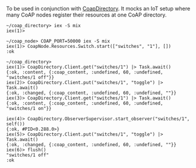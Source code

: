 To be used in conjunction with [CoapDirectory](https://github.com/mskv/coap_directory). It mocks an IoT setup where many CoAP nodes register their resources at one CoAP directory.

```
~/coap_directory> iex -S mix
iex(1)>

~/coap_node> COAP_PORT=50000 iex -S mix
iex(1)> CoapNode.Resources.Switch.start(["switches", "1"], [])
:ok

~/coap_directory>
iex(1)> CoapDirectory.Client.get("switches/1") |> Task.await()
{:ok, :content, {:coap_content, :undefined, 60, :undefined, "switches/1 off"}}
iex(2)> CoapDirectory.Client.put("switches/1", "toggle") |> Task.await()
{:ok, :changed, {:coap_content, :undefined, 60, :undefined, ""}}
iex(3)> CoapDirectory.Client.get("switches/1") |> Task.await()
{:ok, :content, {:coap_content, :undefined, 60, :undefined, "switches/1 on"}}

iex(4)> CoapDirectory.ObserverSupervisor.start_observer("switches/1", self())
{:ok, #PID<0.288.0>}
iex(5)> CoapDirectory.Client.put("switches/1", "toggle") |> Task.await()
{:ok, :changed, {:coap_content, :undefined, 60, :undefined, ""}}
iex(6)> flush()
"switches/1 off"
:ok
```
